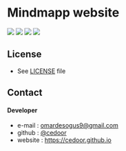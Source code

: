 # Mindmapp website

[![](https://img.shields.io/badge/project-Mindmapp-blue.svg?style=flat-square)](https://github.com/Mindmapp)
[![](https://img.shields.io/github/license/mindmapp/mindmapp.github.io.svg?style=flat-square)](https://github.com/Mindmapp/mindmapp.github.io/blob/dev/LICENSE)
[![](https://img.shields.io/david/mindmapp/mindmapp.github.io.svg?style=flat-square)](https://david-dm.org/mindmapp/mindmapp.github.io)
[![](https://img.shields.io/david/dev/mindmapp/mindmapp.github.io.svg?style=flat-square)](https://david-dm.org/mindmapp/mindmapp.github.io?type=dev)

## License
* See [LICENSE](https://github.com/Mindmapp/mindmapp.github.io/blob/dev/LICENSE) file

## Contact
#### Developer
* e-mail : omardesogus9@gmail.com
* github : [@cedoor](https://github.com/cedoor)
* website : https://cedoor.github.io
